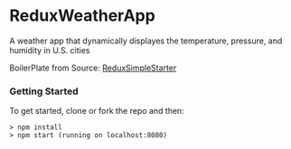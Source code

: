 # ReduxWeatherApp

A weather app that dynamically displayes the temperature, pressure, and humidity in U.S. cities

BoilerPlate from Source: [ReduxSimpleStarter](https://github.com/StephenGrider/ReduxSimpleStarter)
### Getting Started

To get started, clone or fork the repo and then:

```
> npm install
> npm start (running on localhost:8080)
```
